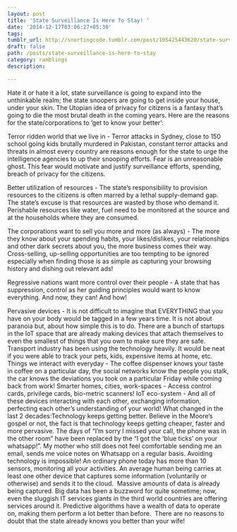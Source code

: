 ```yaml
---
layout: post
title: 'State Surveillance Is Here To Stay! '
date: '2014-12-17T03:06:27+05:30'
tags: 
tumblr_url: http://snortingcode.tumblr.com/post/105425443620/state-surveillance-is-here-to-stay
draft: false
path: /posts/state-surveillance-is-here-to-stay
category: ramblings
description:

---
```

Hate it or hate it a lot, state surveillance is going to expand into the unthinkable realm; the state snoopers are going to get inside your house, under your skin. The Utopian idea of privacy for citizens is a fantasy that’s going to die the most brutal death in the coming years.
Here are the reasons for the state/corporations to ’get to know your better’:

Terror ridden world that we live in - Terror attacks in Sydney, close to 150 school going kids brutally murdered in Pakistan, constant terror attacks and threats in almost every country are reasons enough for the state to urge the intelligence agencies to up their snooping efforts. Fear is an unreasonable ghost. This fear would motivate and justify surveillance efforts, spending, breach of privacy for the citizens.

Better utilization of resources - The state’s responsibility to provision resources to the citizens is often marred by a lethal supply-demand gap. The state’s excuse is that resources are wasted by those who demand it. Perishable resources like water, fuel need to be monitored at the source and at the households where they are consumed.

The corporations want to sell you more and more (as always) - The more they know about your spending habits, your likes/dislikes, your relationships and other dark secrets about you, the more business comes their way. Cross-selling, up-selling opportunities are too tempting to be ignored especially when finding those is as simple as capturing your browsing history and dishing out relevant ads!

Regressive nations want more control over their people - A state that has suppression, control as her guiding principles would want to know everything. And now, they can!
And how!

Pervasive devices - It is not difficult to imagine that EVERYTHING that you have on your body would be tagged in a few years time. It is not about paranoia but, about how simple this is to do. There are a bunch of startups in the IoT space that are already making devices that attach themselves to even the smallest of things that you own to make sure they are safe. Transport industry has been using the technology heavily. It would be neat if you were able to track your pets, kids, expensive items at home, etc.
Things we interact with everyday - The coffee dispenser knows your taste in coffee on a particular day, the social networks know the people you stalk, the car knows the deviations you took on a particular Friday while coming back from work!
Smarter homes, cities, work-spaces - Access control cards, privilege cards, bio-metric scanners!
IoT eco-system - And all of these devices interacting with each other, exchanging information, perfecting each other’s understanding of your world!
What changed in the last 2 decades:Technology keeps getting better. Believe in the Moore’s gospel or not, the fact is that technology keeps getting cheaper, faster and more pervasive. The days of “I’m sorry I missed your call, the phone was in the other room” have been replaced by the “I got the ‘blue ticks’ on your whatsapp!”. My mother who still does not feel comfortable sending me an email, sends me voice notes on Whatsapp on a regular basis. Avoiding technology is impossible! An ordinary phone today has more than 10 sensors, monitoring all your activities. An average human being carries at least one other device that captures some information (voluntarily or otherwise) and sends it to the cloud. 
Massive amounts of data is already being captured. Big data has been a buzzword for quite sometime; now, even the sluggish IT services giants in the third world countries are offering services around it. Predictive algorithms have a wealth of data to operate on, making them perform a lot better than before. 
There are no reasons to doubt that the state already knows you better than your wife!
